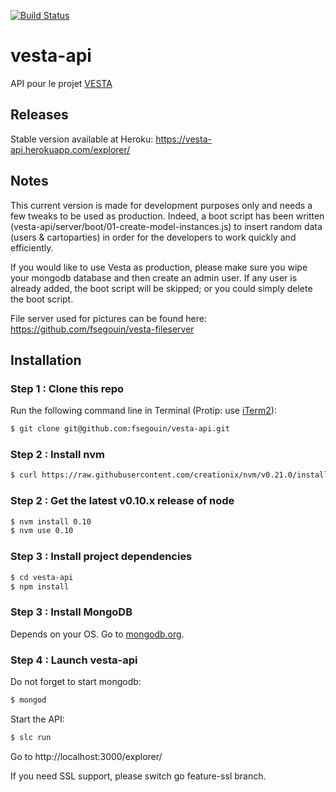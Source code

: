 [![Build Status](https://travis-ci.org/fsegouin/vesta-api.svg)](https://travis-ci.org/fsegouin/vesta-api)
# vesta-api

API pour le projet [VESTA](http://florentsegouin.me/vesta/)

## Releases

Stable version available at Heroku: https://vesta-api.herokuapp.com/explorer/

## Notes

This current version is made for development purposes only and needs a few tweaks to be used as production. Indeed, a boot script has been written (vesta-api/server/boot/01-create-model-instances.js) to insert random data (users & cartoparties) in order for the developers to work quickly and efficiently.

If you would like to use Vesta as production, please make sure you wipe your mongodb database and then create an admin user. If any user is already added, the boot script will be skipped; or you could simply delete the boot script.

File server used for pictures can be found here: https://github.com/fsegouin/vesta-fileserver

## Installation

### Step 1 : Clone this repo
Run the following command line in Terminal (Protip: use [iTerm2](http://www.iterm2.com/#/section/home)):

```bash
$ git clone git@github.com:fsegouin/vesta-api.git
```
### Step 2 : Install nvm

```bash
$ curl https://raw.githubusercontent.com/creationix/nvm/v0.21.0/install.sh | bash
```

### Step 2 : Get the latest v0.10.x release of node

```bash
$ nvm install 0.10
$ nvm use 0.10
```

### Step 3 : Install project dependencies

```bash
$ cd vesta-api
$ npm install
```

### Step 3 : Install MongoDB

Depends on your OS. Go to [mongodb.org](http://www.mongodb.org/downloads).

### Step 4 : Launch vesta-api

Do not forget to start mongodb:

```bash
$ mongod
```
Start the API:

```bash
$ slc run
```

Go to http://localhost:3000/explorer/

If you need SSL support, please switch go feature-ssl branch.
